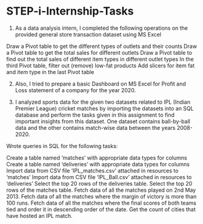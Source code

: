 # STEP-i-Internship-Tasks

1. As a data analysis intern, I completed the following operations on the provided general store transaction dataset using MS Excel

Draw a Pivot table to get the different types of outlets and their counts
Draw a Pivot table to get the total sales for different outlets
Draw a Pivot table to find out the total sales of different item types in different outlet types
In the third Pivot table, filter out (remove) low-fat products 
Add slicers for item fat and item type in the last Pivot table

2. Also, I tried to prepare a basic Dashboard on MS Excel for Profit and Loss statement of a company for the year 2020.

3. I analyzed sports data for the given two datasets related to IPL (Indian Premier League) cricket matches by importing the datasets into an SQL database and perform the tasks given in this assignment to find important insights from this dataset. One dataset contains ball-by-ball data and the other contains match-wise data between the years 2008-2020.

Wrote queries in SQL for the following tasks:

Create a table named ‘matches’ with appropriate data types for columns
Create a table named ‘deliveries’ with appropriate data types for columns
Import data from CSV file ’IPL_matches.csv’ attached in resources to ‘matches’
Import data from CSV file ’IPL_Ball.csv’ attached in resources to ‘deliveries’
Select the top 20 rows of the deliveries table.
Select the top 20 rows of the matches table.
Fetch data of all the matches played on 2nd May 2013.
Fetch data of all the matches where the margin of victory is more than 100 runs.
Fetch data of all the matches where the final scores of both teams tied and order it in descending order of the date.
Get the count of cities that have hosted an IPL match.




